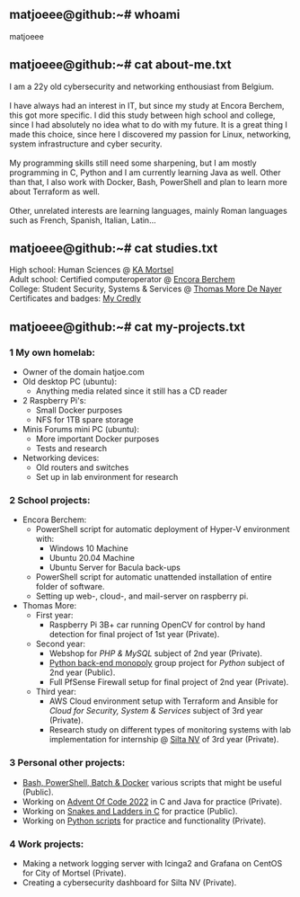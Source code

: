 ## matjoeee@github:~# whoami
matjoeee

## matjoeee@github:~# cat about-me.txt
I am a 22y old cybersecurity and networking enthousiast from Belgium. <br><br>
I have always had an interest in IT, but since my study at Encora Berchem, this got more specific. I did this study between high school and college, since I had absolutely no idea what to do with my future. It is a great thing I made this choice, since here I discovered my passion for Linux, networking, system infrastructure and cyber security. <br><br>
My programming skills still need some sharpening, but I am mostly programming in C, Python and I am currently learning Java as well. Other than that, I also work with Docker, Bash, PowerShell and plan to learn more about Terraform as well.<br><br>
Other, unrelated interests are learning languages, mainly Roman languages such as French, Spanish, Italian, Latin...

## matjoeee@github:~# cat studies.txt
High school: Human Sciences @ [KA Mortsel](https://www.kamortsel.be/) <br>
Adult school: Certified computeroperator @ [Encora Berchem](https://cvoencora.stedelijkonderwijs.be/) <br>
College: Student Security, Systems & Services @ [Thomas More De Nayer](https://thomasmore.be/nl/campus-de-nayer) <br>
Certificates and badges: [My Credly](https://www.credly.com/users/matthew-wuyts)

## matjoeee@github:~# cat my-projects.txt
### 1 My own homelab:
- Owner of the domain hatjoe.com
- Old desktop PC (ubuntu):
  - Anything media related since it still has a CD reader
- 2 Raspberry Pi's:
  - Small Docker purposes
  - NFS for 1TB spare storage
- Minis Forums mini PC (ubuntu):
  - More important Docker purposes
  - Tests and research
- Networking devices:
  - Old routers and switches
  - Set up in lab environment for research
### 2 School projects:
- Encora Berchem:
  - PowerShell script for automatic deployment of Hyper-V environment with:
    - Windows 10 Machine
    - Ubuntu 20.04 Machine
    - Ubuntu Server for Bacula back-ups
  - PowerShell script for automatic unattended installation of entire folder of software.
  - Setting up web-, cloud-, and mail-server on raspberry pi.
- Thomas More:
  - First year:
    - Raspberry Pi 3B+ car running OpenCV for control by hand detection for final project of 1st year (Private).
  - Second year:
    - Webshop for *PHP & MySQL* subject of 2nd year (Private).
    - [Python back-end monopoly](https://github.com/Python-Project-Thomas-More-year-2/backend-flask-Python-Project-Thomas-More-year-2) group project for *Python* subject of 2nd year (Public). 
    - Full PfSense Firewall setup for final project of 2nd year (Private).
  - Third year:
    - AWS Cloud environment setup with Terraform and Ansible for *Cloud for Security, System & Services* subject of 3rd year (Private).
    - Research study on different types of monitoring systems with lab implementation for internship @ [Silta NV](https://silta-ict.be/) of 3rd year (Private).
### 3 Personal other projects:
- [Bash, PowerShell, Batch & Docker](https://github.com/matjoeee/Scripting) various scripts that might be useful (Public).
- Working on [Advent Of Code 2022](https://adventofcode.com/2022) in C and Java for practice (Private).
- Working on [Snakes and Ladders in C](https://github.com/matjoeee/C_Snakes-and-Ladders) for practice (Public).
- Working on [Python scripts](https://github.com/matjoeee/Python-Scripts) for practice and functionality (Private).
### 4 Work projects:
- Making a network logging server with Icinga2 and Grafana on CentOS for City of Mortsel (Private).
- Creating a cybersecurity dashboard for Silta NV (Private).
